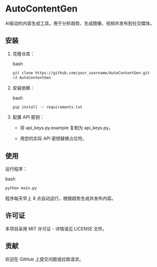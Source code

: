# AutoContentGen

AI驱动的内容生成工具，用于分析趋势、生成图像、视频并发布到社交媒体。

## 安装

1. 克隆仓库：
    
    bash
    
    ```bash
    git clone https://github.com/your_username/AutoContentGen.git
    cd AutoContentGen
    ```
    
2. 安装依赖：
    
    bash
    
    ```bash
    pip install -r requirements.txt
    ```
    
3. 配置 API 密钥：
    
    - 将 api_keys.py.example 复制为 api_keys.py。
        
    - 用您的实际 API 密钥替换占位符。
        

## 使用

运行程序：

bash

```bash
python main.py
```

程序每天早上 8 点自动运行，根据趋势生成并发布内容。

## 许可证

本项目采用 MIT 许可证 - 详情请见 LICENSE 文件。

## 贡献

欢迎在 GitHub 上提交问题或拉取请求。